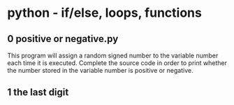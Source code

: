 # python - if/else, loops, functions #

## 0 positive or negative.py
This program will assign a random signed number to the variable number each time it is executed. Complete the source code in order to print whether the number stored in the variable number is positive or negative.

## 1 the last digit

